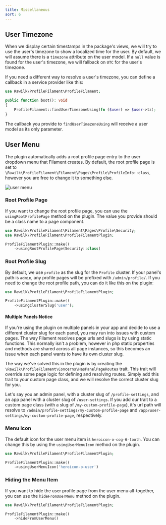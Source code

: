 ```yaml
---
title: Miscellaneous
sort: 6
---
```


## User Timezone

When we display certain timestamps in the package's views, we will try to use the user's timezone to show a localized time for the user. By default, we will assume there is a `timezone` attribute on the user model. If a `null` value is found for the user's timezone, we will fallback on `UTC` for the user's timezone.

If you need a different way to resolve a user's timezone, you can define a callback in a service provider like this:

```php
use Rawilk\ProfileFilament\ProfileFilament;

public function boot(): void
{
    ProfileFilament::findUserTimezoneUsing(fn ($user) => $user->tz);
}
```

The callback you provide to `findUserTimezoneUsing` will receive a user model as its only parameter.

## User Menu

The plugin automatically adds a root profile page entry to the user dropdown menu that Filament creates. By default, the root profile page is set to `\Rawilk\ProfileFilament\Filament\Pages\Profile\ProfileInfo::class`, however you are free to change it to something else.

![user menu](https://github.com/rawilk/profile-filament-plugin/blob/main/assets/images/user-menu.png?raw=true)

### Root Profile Page

If you want to change the root profile page, you can use the `usingRootProfilePage` method on the plugin. The value you provide should be a class name to a page component.

```php
use Rawilk\ProfileFilament\Filament\Pages\Profile\Security;
use Rawilk\ProfileFilament\ProfileFilamentPlugin;

ProfileFilamentPlugin::make()
    ->usingRootProfilePage(Security::class)
```

### Root Profile Slug

By default, we use `profile` as the slug for the `Profile` cluster. If your panel's path is `admin`, any profile pages will be prefixed with `/admin/profile/`. If you need to change the root profile path, you can do it like this on the plugin:

```php
use Rawilk\ProfileFilament\ProfileFilamentPlugin;

ProfileFilamentPlugin::make()
    ->usingClusterSlug('user');
```

#### Multiple Panels Notice

If you're using the plugin on multiple panels in your app and decide to use a different cluster slug for each panel, you may run into issues with custom pages. The way Filament resolves page urls and slugs is by using static functions. This normally isn't a problem, however in php static properties and methods are shared across all page instances, so this becomes an issue when each panel wants to have its own cluster slug.

The way we've solved this in the plugin is by creating the `\Rawilk\ProfileFilament\Concerns\HasPanelPageRoutes` trait. This trait will override some page logic for defining and resolving routes. Simply add this trait to your custom page class, and we will resolve the correct cluster slug for you.

Let's say you an admin panel, with a cluster slug of `/profile-settings`, and an app panel with a cluster slug of `/user-settings`. If you add our trait to a custom page class (with a slug of `/my-custom-profile-page`), it's url path will resolve to `/admin/profile-settings/my-custom-profile-page` and `/app/user-settings/my-custom-profile-page`, respectively.

### Menu Icon

The default icon for the user menu item is `heroicon-o-cog-6-tooth`. You can change this by using the `usingUserMenuIcon` method on the plugin.

```php
use Rawilk\ProfileFilament\ProfileFilamentPlugin;

ProfileFilamentPlugin::make()
    ->usingUserMenuIcon('heroicon-o-user')
```

### Hiding the Menu Item

If you want to hide the user profile page from the user menu all-together, you can use the `hideFromUserMenu` method on the plugin.

```php
use Rawilk\ProfileFilament\ProfileFilamentPlugin;

ProfileFilamentPlugin::make()
    ->hideFromUserMenu()
```

